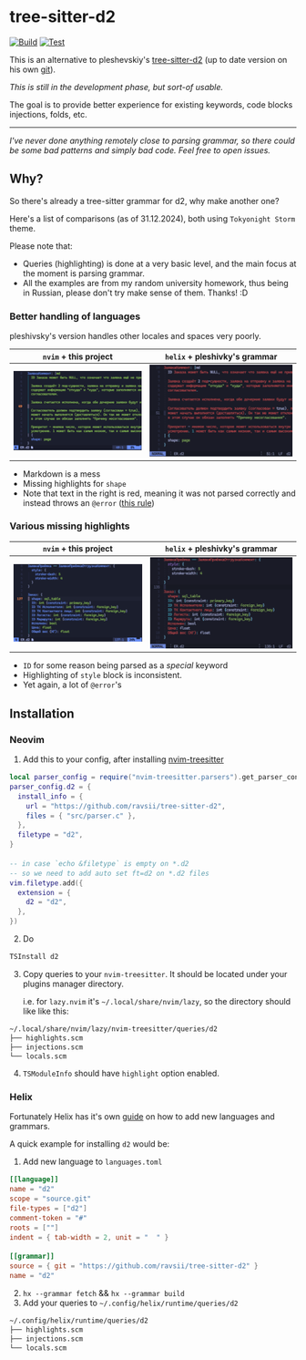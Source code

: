 # tree-sitter-d2

[![Build](https://github.com/ravsii/tree-sitter-d2/actions/workflows/build.yml/badge.svg?branch=main)](https://github.com/ravsii/tree-sitter-d2/actions/workflows/build.yml)
[![Test](https://github.com/ravsii/tree-sitter-d2/actions/workflows/test.yml/badge.svg?branch=main)](https://github.com/ravsii/tree-sitter-d2/actions/workflows/test.yml)

This is an alternative to pleshevskiy's [tree-sitter-d2] (up to date version on his own [git]).

[tree-sitter-d2]: https://github.com/pleshevskiy/tree-sitter-d2
[git]: (https://git.pleshevski.ru/pleshevskiy/tree-sitter-d2)

_This is still in the development phase, but sort-of usable._

The goal is to provide better experience for existing keywords, code blocks
injections, folds, etc.

---

_I've never done anything remotely close to parsing grammar, so there could be
some bad patterns and simply bad code. Feel free to open issues._

## Why?

So there's already a tree-sitter grammar for d2, why make another one?

Here's a list of comparisons (as of 31.12.2024), both using `Tokyonight Storm`
theme.

Please note that:

- Queries (highlighting) is done at a very basic level, and the main focus at
  the moment is parsing grammar.
- All the examples are from my random university homework, thus being in
  Russian, please don't try make sense of them. Thanks! :D

### Better handling of languages

pleshivsky's version handles other locales and spaces very poorly.

| `nvim` + this project               | `helix` + pleshivky's grammar            |
| ----------------------------------- | ---------------------------------------- |
| ![this](./img/comparison1-nvim.png) | ![pleshiski's](./img/comparison1-hx.png) |

- Markdown is a mess
- Missing highlights for `shape`
- Note that text in the right is red, meaning it was not parsed correctly and
  instead throws an `@error` ([this rule])

[this rule]: https://git.pleshevski.ru/pleshevskiy/tree-sitter-d2/src/branch/main/queries/highlights.scm#L61

### Various missing highlights

| `nvim` + this project               | `helix` + pleshivky's grammar            |
| ----------------------------------- | ---------------------------------------- |
| ![this](./img/comparison2-nvim.png) | ![pleshiski's](./img/comparison2-hx.png) |

- `ID` for some reason being parsed as a _special_ keyword
- Highlighting of `style` block is inconsistent.
- Yet again, a lot of `@error`'s

## Installation

### Neovim

1. Add this to your config, after installing [nvim-treesitter]

[nvim-treesitter]: https://github.com/nvim-treesitter/nvim-treesitter

```lua
local parser_config = require("nvim-treesitter.parsers").get_parser_configs()
parser_config.d2 = {
  install_info = {
    url = "https://github.com/ravsii/tree-sitter-d2",
    files = { "src/parser.c" },
  },
  filetype = "d2",
}

-- in case `echo &filetype` is empty on *.d2
-- so we need to add auto set ft=d2 on *.d2 files
vim.filetype.add({
  extension = {
    d2 = "d2",
  },
})
```

2. Do

```bash
TSInstall d2
```

3. Copy queries to your `nvim-treesitter`. It should be located under your
   plugins manager directory.

   i.e. for `lazy.nvim` it's `~/.local/share/nvim/lazy`, so the directory
   should like like this:

```text
~/.local/share/nvim/lazy/nvim-treesitter/queries/d2
├── highlights.scm
├── injections.scm
└── locals.scm
```

4. `TSModuleInfo` should have `highlight` option enabled.

### Helix

Fortunately Helix has it's own [guide] on how to add new languages and
grammars.

[guide]: https://docs.helix-editor.com/guides/adding_languages.html

A quick example for installing `d2` would be:

1. Add new language to `languages.toml`

```toml
[[language]]
name = "d2"
scope = "source.git"
file-types = ["d2"]
comment-token = "#"
roots = [""]
indent = { tab-width = 2, unit = "  " }

[[grammar]]
source = { git = "https://github.com/ravsii/tree-sitter-d2" }
name = "d2"

```

2. `hx --grammar fetch` && `hx --grammar build`
3. Add your queries to `~/.config/helix/runtime/queries/d2`

```text
~/.config/helix/runtime/queries/d2
├── highlights.scm
├── injections.scm
└── locals.scm
```
